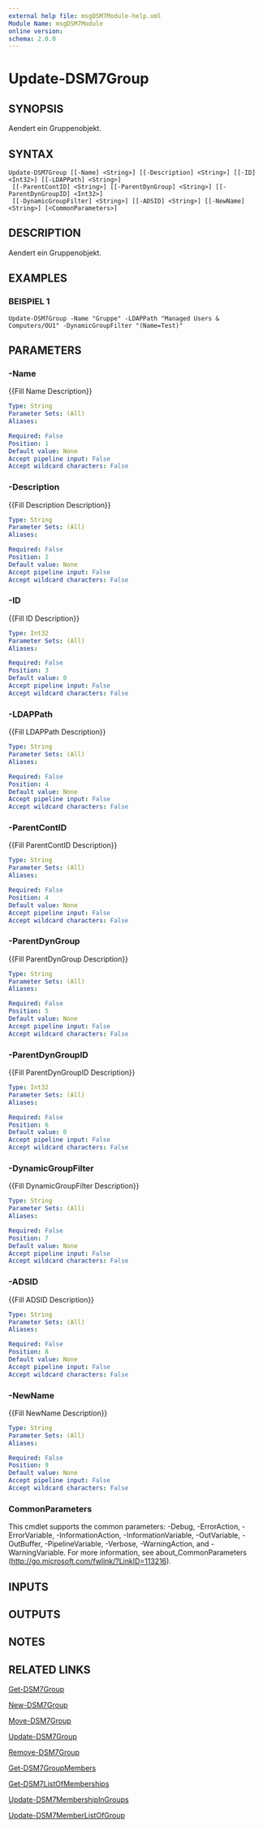 ```yaml
---
external help file: msgDSM7Module-help.xml
Module Name: msgDSM7Module
online version:
schema: 2.0.0
---
```


# Update-DSM7Group

## SYNOPSIS
Aendert ein Gruppenobjekt.

## SYNTAX

```
Update-DSM7Group [[-Name] <String>] [[-Description] <String>] [[-ID] <Int32>] [[-LDAPPath] <String>]
 [[-ParentContID] <String>] [[-ParentDynGroup] <String>] [[-ParentDynGroupID] <Int32>]
 [[-DynamicGroupFilter] <String>] [[-ADSID] <String>] [[-NewName] <String>] [<CommonParameters>]
```

## DESCRIPTION
Aendert ein Gruppenobjekt.

## EXAMPLES

### BEISPIEL 1
```
Update-DSM7Group -Name "Gruppe" -LDAPPath "Managed Users & Computers/OU1" -DynamicGroupFilter "(Name=Test)"
```

## PARAMETERS

### -Name
{{Fill Name Description}}

```yaml
Type: String
Parameter Sets: (All)
Aliases:

Required: False
Position: 1
Default value: None
Accept pipeline input: False
Accept wildcard characters: False
```

### -Description
{{Fill Description Description}}

```yaml
Type: String
Parameter Sets: (All)
Aliases:

Required: False
Position: 2
Default value: None
Accept pipeline input: False
Accept wildcard characters: False
```

### -ID
{{Fill ID Description}}

```yaml
Type: Int32
Parameter Sets: (All)
Aliases:

Required: False
Position: 3
Default value: 0
Accept pipeline input: False
Accept wildcard characters: False
```

### -LDAPPath
{{Fill LDAPPath Description}}

```yaml
Type: String
Parameter Sets: (All)
Aliases:

Required: False
Position: 4
Default value: None
Accept pipeline input: False
Accept wildcard characters: False
```

### -ParentContID
{{Fill ParentContID Description}}

```yaml
Type: String
Parameter Sets: (All)
Aliases:

Required: False
Position: 4
Default value: None
Accept pipeline input: False
Accept wildcard characters: False
```

### -ParentDynGroup
{{Fill ParentDynGroup Description}}

```yaml
Type: String
Parameter Sets: (All)
Aliases:

Required: False
Position: 5
Default value: None
Accept pipeline input: False
Accept wildcard characters: False
```

### -ParentDynGroupID
{{Fill ParentDynGroupID Description}}

```yaml
Type: Int32
Parameter Sets: (All)
Aliases:

Required: False
Position: 6
Default value: 0
Accept pipeline input: False
Accept wildcard characters: False
```

### -DynamicGroupFilter
{{Fill DynamicGroupFilter Description}}

```yaml
Type: String
Parameter Sets: (All)
Aliases:

Required: False
Position: 7
Default value: None
Accept pipeline input: False
Accept wildcard characters: False
```

### -ADSID
{{Fill ADSID Description}}

```yaml
Type: String
Parameter Sets: (All)
Aliases:

Required: False
Position: 8
Default value: None
Accept pipeline input: False
Accept wildcard characters: False
```

### -NewName
{{Fill NewName Description}}

```yaml
Type: String
Parameter Sets: (All)
Aliases:

Required: False
Position: 9
Default value: None
Accept pipeline input: False
Accept wildcard characters: False
```

### CommonParameters
This cmdlet supports the common parameters: -Debug, -ErrorAction, -ErrorVariable, -InformationAction, -InformationVariable, -OutVariable, -OutBuffer, -PipelineVariable, -Verbose, -WarningAction, and -WarningVariable.
For more information, see about_CommonParameters (http://go.microsoft.com/fwlink/?LinkID=113216).

## INPUTS

## OUTPUTS

## NOTES

## RELATED LINKS

[Get-DSM7Group]()

[New-DSM7Group]()

[Move-DSM7Group]()

[Update-DSM7Group]()

[Remove-DSM7Group]()

[Get-DSM7GroupMembers]()

[Get-DSM7ListOfMemberships]()

[Update-DSM7MembershipInGroups]()

[Update-DSM7MemberListOfGroup]()

